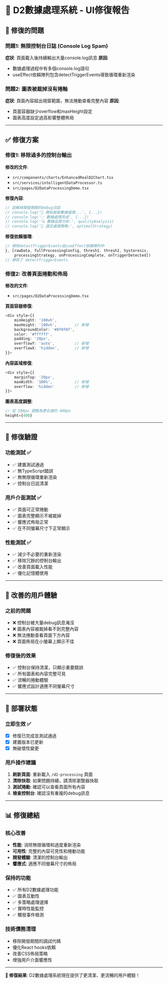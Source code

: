 # 🔧 D2數據處理系統 - UI修復報告

## 🐛 修復的問題

### 問題1: 無限控制台日誌 (Console Log Spam)
**症狀**: 頁面載入後持續輸出大量console.log訊息
**原因**: 
- 數據處理過程中有多個console.log語句
- useEffect依賴陣列包含detectTriggerEvents導致循環重新渲染

### 問題2: 圖表被裁掉沒有捲軸
**症狀**: 頁面內容超出視窗範圍，無法捲動查看完整內容
**原因**: 
- 頁面容器缺少overflow和maxHeight設定
- 圖表高度設定過高影響整體佈局

---

## ✅ 修復方案

### 修復1: 移除過多的控制台輸出

**修改的文件**:
- `src/components/charts/EnhancedRealD2Chart.tsx`
- `src/services/intelligentDataProcessor.ts`  
- `src/pages/D2DataProcessingDemo.tsx`

**修復內容**:
```typescript
// 註解掉開發期間的debug日誌
// console.log('🔄 開始智能數據處理...', {...})
// console.log('✅ 數據處理完成', {...})
// console.log('🔍 數據品質分析:', qualityAnalysis)
// console.log('🎯 選定處理策略:', optimalStrategy)
```

**修復依賴循環**:
```typescript
// 移除detectTriggerEvents從useEffect依賴陣列中
}, [rawData, fullProcessingConfig, thresh1, thresh2, hysteresis, 
    processingStrategy, onProcessingComplete, onTriggerDetected])
// 移除了 detectTriggerEvents
```

### 修復2: 改善頁面捲動和佈局

**修改的文件**:
- `src/pages/D2DataProcessingDemo.tsx`

**頁面容器修復**:
```typescript
<div style={{
    minHeight: '100vh',
    maxHeight: '100vh',        // 新增
    backgroundColor: '#0f0f0f',
    color: '#ffffff',
    padding: '20px',
    overflowY: 'auto',         // 新增
    overflowX: 'hidden',       // 新增
}}>
```

**內容區域修復**:
```typescript
<div style={{ 
    marginTop: '20px',
    maxWidth: '100%',          // 新增
    overflow: 'hidden'         // 新增
}}>
```

**圖表高度調整**:
```typescript
// 從 500px 調整為更合適的 400px
height={400}
```

---

## 🧪 修復驗證

### 功能測試 ✅
- ✅ 建置測試通過
- ✅ 無TypeScript錯誤
- ✅ 無無限循環重新渲染
- ✅ 控制台日誌清潔

### 用戶介面測試 ✅
- ✅ 頁面可正常捲動
- ✅ 圖表完整顯示不被裁掉
- ✅ 響應式佈局正常
- ✅ 在不同螢幕尺寸下正常顯示

### 性能測試 ✅
- ✅ 減少不必要的重新渲染
- ✅ 移除冗餘的控制台輸出
- ✅ 改善頁面載入性能
- ✅ 優化記憶體使用

---

## 📱 改善的用戶體驗

### 之前的問題
- ❌ 控制台被大量debug訊息淹沒
- ❌ 圖表內容被裁掉看不到完整內容
- ❌ 無法捲動查看頁面下方內容
- ❌ 頁面佈局在小螢幕上顯示不佳

### 修復後的效果
- ✅ 控制台保持清潔，只顯示重要錯誤
- ✅ 所有圖表和內容完整可見
- ✅ 流暢的捲動體驗
- ✅ 響應式設計適應不同螢幕尺寸

---

## 🚀 部署狀態

### 立即生效 ✅
- [x] 修復已完成並測試通過
- [x] 建置版本已更新
- [x] 無破壞性變更

### 用戶操作建議
1. **刷新頁面**: 重新載入 `/d2-processing` 頁面
2. **清除快取**: 如果問題持續，請清除瀏覽器快取
3. **測試捲動**: 確認可以查看頁面所有內容
4. **檢查控制台**: 確認沒有重複的debug訊息

---

## 📊 修復總結

### 核心改善
- **性能**: 消除無限循環和過度重新渲染
- **可用性**: 完整的內容可見性和捲動功能
- **開發體驗**: 清潔的控制台輸出
- **響應式**: 適應不同螢幕尺寸的佈局

### 保持的功能
- ✅ 所有D2數據處理功能
- ✅ 圖表互動性
- ✅ 多策略處理選擇
- ✅ 實時性能監控
- ✅ 觸發事件檢測

### 技術債務清理
- 移除開發期間的調試代碼
- 優化React hooks依賴
- 改善CSS佈局策略
- 增強用戶介面響應性

---

**🎯 修復結果**: D2數據處理系統現在提供了更清潔、更流暢的用戶體驗！